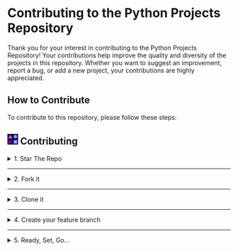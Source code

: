 # Contributing to the Python Projects Repository

Thank you for your interest in contributing to the Python Projects Repository! Your contributions help improve the quality and diversity of the projects in this repository. Whether you want to suggest an improvement, report a bug, or add a new project, your contributions are highly appreciated.

## How to Contribute

To contribute to this repository, please follow these steps:

## ![image](assets\contributing.png) Contributing

<details>
<summary>
1. Star The Repo
</summary>

Star the repo by pressing the topmost-right button to start your wonderful journey

![star repo](https://docs.github.com/assets/images/help/stars/starring-a-repository.png)

</details>

---

<details>
<summary>
2. Fork it
</summary>

On the [GitHub page for this repository](https://github.com/vrm-piyush/python-mini-project), click on the Button "**Fork**".

![fork image](https://upload.wikimedia.org/wikipedia/commons/3/38/GitHub_Fork_Button.png)

</details>

---

<details>
<summary>
3. Clone it
</summary>

- **Method 1:** GitHub Desktop

> ⚠️ **NOTE:** If you're not familiar with Git, using **GitHub Desktop Application** is a better start. If you choose this method, make sure to download it before continuing reading.
>
> ❗❗ Access link to download [**here**](https://desktop.github.com).

Learn more about how to clone the remote respository on your local machine using **GitHub Desktop** [here](https://docs.github.com/en/desktop/contributing-and-collaborating-using-github-desktop/adding-and-cloning-repositories/cloning-and-forking-repositories-from-github-desktop#cloning-a-repository).

- **Method 2:** Git

Clone the forked repository. Open git bash and type:

```bash
git clone https://github.com/<your-github-username>/python-mini-project.git
```

> This makes a local copy of the repository in your machine.
>
> ⚠️ **Replace \<your-github-username\>!**

Learn more about [forking](https://help.github.com/en/github/getting-started-with-github/fork-a-repo) and [cloning a repo](https://docs.github.com/en/github/creating-cloning-and-archiving-repositories/cloning-a-repository).

</details>

---

<details>
<summary>
4. Create your feature branch 
</summary>

Always keep your local copy of the repository updated with the original repository.
Before making any changes and/or in an appropriate interval, follow the following steps:

- **Method 1:** GitHub Desktop

Learn more about how to create new branch [here](https://docs.github.com/en/desktop/contributing-and-collaborating-using-github-desktop/making-changes-in-a-branch/managing-branches#creating-a-branch) and how to fetch and pull origin from/to your local machine [here](https://docs.github.com/en/desktop/contributing-and-collaborating-using-github-desktop/keeping-your-local-repository-in-sync-with-github/syncing-your-branch).

Learn more about how to fetch and pull origin from/to your local machine using **GitHub Desktop** [here](https://docs.github.com/en/desktop/contributing-and-collaborating-using-github-desktop/keeping-your-local-repository-in-sync-with-github/syncing-your-branch).

- **Method 2:** Git

Run the following commands **_carefully_** to update your local repository

```sh
# If you cloned a while ago, get the latest changes from upstream
git checkout <master>
git pull upstream <master>

# Make a feature branch (Always check your current branch is up to date before creating a new branch from it to avoid merge conflicts)
git checkout -b <branch-name>

#
```

</details>

---

<details>
<summary>
5. Ready, Set, Go...
</summary>

Once you have completed these steps, you are ready to start contributing to the project and creating **pull requests**.

- Create a folder in
  [projects directory](https://github.com/vrm-piyush/python-projects) according to your project name.
  > The folder name should follow the following format "Your_Project_Name_Here". For example: Dice_Stimulator
- Write your code and add to the respective folder in the projects directory, locally.
- Don't forget to add a `README.md` in your folder, according to the
  [README_TEMPLATE.](README_TEMPLATE.md)

1. **Fork the repository**: Click the "Fork" button on the top right corner of this page to create a copy of the repository in your GitHub account.

2. **Clone the forked repository**: Use the following command to clone the forked repository to your local machine:

   ```bash
   git clone https://github.com/vrm-piyush/Python-Projects.git
   ```

3. **Create a new branch**: Choose a descriptive name for your feature or bug fix branch and create it with the following command:

   ```bash
   git checkout -b feature-branch-name
   ```

4. **Make your changes**: Implement your changes or additions to the project and commit them to your branch:

   ```bash
   git add .
   git commit -m "Your descriptive commit message"
   ```

5. **Push your changes**: Push your branch to your forked repository with the following command:

   ```bash
   git push origin feature-branch-name
   ```

6. **Open a pull request (PR)**: Open a pull request from your forked repository to the main repository. Provide a clear and descriptive title for your PR and explain the changes you've made.

## Code Style Guidelines

- **Follow PEP 8 guidelines**: Adhere to the PEP 8 style guide for Python code.
- **Use clear and descriptive names**: Choose meaningful variable and function names.
- **Write docstrings**: Document functions and modules as needed for clarity.
- **Use comments**: Explain complex sections of code with comments for better understanding.

## Reporting Bugs

If you encounter any bugs or issues with the projects in this repository, please open an issue on the GitHub issue tracker. Provide detailed information about the bug, including steps to reproduce it and any relevant error messages.

## Feature Requests

If you have ideas for new projects or features to add to existing projects, feel free to open an issue on the GitHub issue tracker. Describe your idea or feature request in detail, and it will be considered for future development.

## Contact

If you have any questions or need further assistance, feel free to contact me.

---

## Guidelines

To ensure that your contributions are accepted with ease, please follow these guidelines:

- **Create a new folder for each project**: Each project should have its own folder in the repository.
- **Use clear and descriptive names**: Choose meaningful names for variables, functions, and files.
- **Include a README**: Each project should include a README file that describes the project and how to run it.
- **Follow the PEP 8 style guide**: Adhere to the PEP 8 style guide for Python code.
- **Use comments**: Explain complex sections of code with comments for better understanding.
- **Document functions**: Include docstrings for functions to describe their purpose and usage.
- **Avoid hardcoding**: Use variables and configuration files to avoid hardcoding values.
- **Test your code**: Ensure that your code is correct and runs without errors before submitting a PR.

---

### Git Guidelines

- **Create a new branch**: Always create a new branch for your changes.
- **Keep your branch updated**: Regularly update your branch with the main branch to avoid conflicts.
- **Write descriptive commit messages**: Provide a clear and descriptive commit message for each commit.
- **Follow the pull request template**: Use the pull request template when opening a pull request.
- **Follow the code review guidelines**: Respond to code reviews and make changes as needed.
- **Keep pull requests small**: Submit small pull requests with a single change instead of multiple changes.
- **Close issues with pull requests**: Reference the issue number in the pull request description to close the issue automatically.

## Development Guidelines

When contributing to the projects in this repository, please follow these guidelines to ensure a smooth development process and maintain code consistency across the repository.

### Issues Guidelines

- **Search for existing issues**: Check the issue tracker to see if someone has already reported the issue or suggested the feature.
- **Provide detailed information**: Include detailed information about the issue or feature request to help others understand it.
- **Follow the template**: Use the issue template to provide the necessary information and context for your issue.

## Acknowledgements

- [GitHub Docs](https://docs.github.com/en) - For providing detailed guides on using GitHub features.
- [Git Handbook](https://guides.github.com/introduction/git-handbook/) - For explaining how to use Git and GitHub effectively.
- [Open Source Guides](https://opensource.guide/) - For providing resources on open source projects and contributions.

## Support

If you have any questions or need assistance with your contributions, feel free to reach out to the repository owner or open an issue on the repository. Your feedback and suggestions are welcome!

## License

By contributing to this repository, you agree that your contributions will be licensed under the [MIT License](LICENSE).

## Code of Conduct

Please read the [Code of Conduct](CODE_OF_CONDUCT.md) before contributing to this repository. This code outlines the expectations for all contributors and maintainers of this repository.

## Resources

- [Python Documentation](https://docs.python.org/3/) - Official Python documentation for reference.
- [PEP 8 Style Guide](https://www.python.org/dev/peps/pep-0008/) - Official Python style guide for writing clean and readable code.
- [GitHub Guides](https://guides.github.com/) - Official GitHub guides on how to use Git and GitHub.
- [Open Source Guide](https://opensource.guide/) - A guide to open source projects and how to contribute.

## Contributors

A big thank you to all the contributors who have helped improve this repository with their suggestions and contributions!
